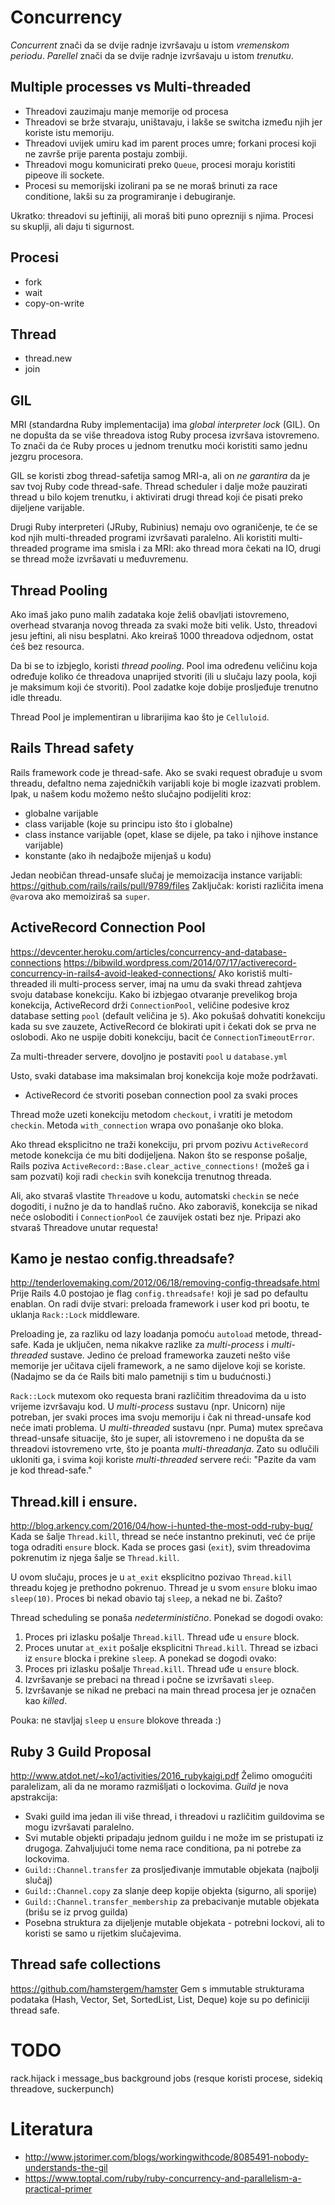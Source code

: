 # Concurrency

*Concurrent* znači da se dvije radnje izvršavaju u istom *vremenskom periodu*.
*Parellel* znači da se dvije radnje izvršavaju u istom *trenutku*.

## Multiple processes vs Multi-threaded
* Threadovi zauzimaju manje memorije od procesa
* Threadovi se brže stvaraju, uništavaju, i lakše se switcha između njih jer koriste istu memoriju.
* Threadovi uvijek umiru kad im parent proces umre; forkani procesi koji ne završe prije parenta postaju zombiji.
* Threadovi mogu komunicirati preko `Queue`, procesi moraju koristiti pipeove ili sockete.
* Procesi su memorijski izolirani pa se ne moraš brinuti za race conditione, lakši su za programiranje i debugiranje.

Ukratko: threadovi su jeftiniji, ali moraš biti puno oprezniji s njima. Procesi su skuplji, ali daju ti sigurnost.


## Procesi
- fork
- wait
- copy-on-write


## Thread
- thread.new
- join


## GIL
MRI (standardna Ruby implementacija) ima *global interpreter lock* (GIL). On ne dopušta da se više threadova istog Ruby procesa izvršava istovremeno. To znači da će Ruby proces u jednom trenutku moći koristiti samo jednu jezgru procesora.

GIL se koristi zbog thread-safetija samog MRI-a, ali on *ne garantira* da je sav tvoj Ruby code thread-safe. Thread scheduler i dalje može pauzirati thread u bilo kojem trenutku, i aktivirati drugi thread koji će pisati preko dijeljene varijable.

Drugi Ruby interpreteri (JRuby, Rubinius) nemaju ovo ograničenje, te će se kod njih multi-threaded programi izvršavati paralelno. Ali koristiti multi-threaded programe ima smisla i za MRI: ako thread mora čekati na IO, drugi se thread može izvršavati u međuvremenu.


## Thread Pooling
Ako imaš jako puno malih zadataka koje želiš obavljati istovremeno, overhead stvaranja novog threada za svaki može biti velik. Usto, threadovi jesu jeftini, ali nisu besplatni. Ako kreiraš 1000 threadova odjednom, ostat ćeš bez resourca.

Da bi se to izbjeglo, koristi *thread pooling*. Pool ima određenu veličinu koja određuje koliko će threadova unaprijed stvoriti (ili u slučaju lazy poola, koji je maksimum koji će stvoriti). Pool zadatke koje dobije prosljeđuje trenutno idle threadu.

Thread Pool je implementiran u librarijima kao što je `Celluloid`.


## Rails Thread safety
Rails framework code je thread-safe. Ako se svaki request obrađuje u svom threadu, defaltno nema zajedničkih varijabli koje bi mogle izazvati problem. Ipak, u našem kodu možemo nešto slučajno podijeliti kroz:
  * globalne varijable
  * class varijable (koje su principu isto što i globalne)
  * class instance varijable (opet, klase se dijele, pa tako i njihove instance varijable)
  * konstante (ako ih nedajbože mijenjaš u kodu)

Jedan neobičan thread-unsafe slučaj je memoizacija instance varijabli: https://github.com/rails/rails/pull/9789/files
Zaključak: koristi različita imena `@var`ova ako memoiziraš sa `super`.


## ActiveRecord Connection Pool
https://devcenter.heroku.com/articles/concurrency-and-database-connections
https://bibwild.wordpress.com/2014/07/17/activerecord-concurrency-in-rails4-avoid-leaked-connections/
Ako koristiš multi-threaded ili multi-process server, imaj na umu da svaki thread zahtjeva svoju database konekciju.
Kako bi izbjegao otvaranje prevelikog broja konekcija, ActiveRecord drži `ConnectionPool`, veličine podesive kroz database setting `pool` (default veličina je `5`). Ako pokušaš dohvatiti konekciju kada su sve zauzete, ActiveRecord će blokirati upit i čekati dok se prva ne oslobodi. Ako ne uspije dobiti konekciju, bacit će `ConnectionTimeoutError`.

Za multi-threader servere, dovoljno je postaviti `pool` u `database.yml`

Usto, svaki database ima maksimalan broj konekcija koje može podržavati.

- ActiveRecord će stvoriti poseban connection pool za svaki proces

Thread može uzeti konekciju metodom `checkout`, i vratiti je metodom `checkin`. Metoda `with_connection` wrapa ovo ponašanje oko bloka.

Ako thread eksplicitno ne traži konekciju, pri prvom pozivu `ActiveRecord` metode konekcija će mu biti dodijeljena. Nakon što se response pošalje, Rails poziva `ActiveRecord::Base.clear_active_connections!` (možeš ga i sam pozvati) koji radi `checkin` svih konekcija trenutnog threada.

Ali, ako stvaraš vlastite `Thread`ove u kodu, automatski `checkin` se neće dogoditi, i nužno je da to handlaš ručno. Ako zaboraviš, konekcija se nikad neće osloboditi i `ConnectionPool` će zauvijek ostati bez nje. Pripazi ako stvaraš Threadove unutar requesta!


## Kamo je nestao config.threadsafe?
http://tenderlovemaking.com/2012/06/18/removing-config-threadsafe.html
Prije Rails 4.0 postojao je flag `config.threadsafe!` koji je sad po defaultu enablan. On radi dvije stvari: preloada framework i user kod pri bootu, te uklanja `Rack::Lock` middleware.

Preloading je, za razliku od lazy loadanja pomoću `autoload` metode, thread-safe. Kada je uključen, nema nikakve razlike za *multi-process* i *multi-threaded* sustave. Jedino će preload frameworka zauzeti nešto više memorije jer učitava cijeli framework, a ne samo dijelove koji se koriste. (Nadajmo se da će Rails biti malo pametniji s tim u budućnosti.)

`Rack::Lock` mutexom oko requesta brani različitim threadovima da u isto vrijeme izvršavaju kod. U *multi-process* sustavu (npr. Unicorn) nije potreban, jer svaki proces ima svoju memoriju i čak ni thread-unsafe kod neće imati problema. U *multi-threaded* sustavu (npr. Puma) mutex sprečava thread-unsafe situacije, što je super, ali istovremeno i ne dopušta da se threadovi istovremeno vrte, što je poanta *multi-threadanja*. Zato su odlučili ukloniti ga, i svima koji koriste *multi-threaded* servere reći: "Pazite da vam je kod thread-safe."


## Thread.kill i ensure.
http://blog.arkency.com/2016/04/how-i-hunted-the-most-odd-ruby-bug/
Kada se šalje `Thread.kill`, thread se neće instantno prekinuti, već će prije toga odraditi `ensure` block.
Kada se proces gasi (`exit`), svim threadovima pokrenutim iz njega šalje se `Thread.kill`.

U ovom slučaju, proces je u `at_exit` eksplicitno pozivao `Thread.kill` threadu kojeg je prethodno pokrenuo. Thread je u svom `ensure` bloku imao `sleep(10)`. Proces bi nekad obavio taj `sleep`, a nekad ne bi. Zašto?

Thread scheduling se ponaša *nedeterministično*. Ponekad se dogodi ovako:
  1. Proces pri izlasku pošalje `Thread.kill`. Thread uđe u `ensure` block.
  2. Proces unutar `at_exit` pošalje eksplicitni `Thread.kill`. Thread se izbaci iz `ensure` blocka i prekine `sleep`.
A ponekad se dogodi ovako:
  1. Proces pri izlasku pošalje `Thread.kill`. Thread uđe u `ensure` block.
  2. Izvršavanje se prebaci na thread i počne se izvršavati `sleep`.
  3. Izvršavanje se nikad ne prebaci na main thread procesa jer je označen kao *killed*.

Pouka: ne stavljaj `sleep` u `ensure` blokove threada :)


## Ruby 3 Guild Proposal
http://www.atdot.net/~ko1/activities/2016_rubykaigi.pdf
Želimo omogućiti paralelizam, ali da ne moramo razmišljati o lockovima.
*Guild* je nova apstrakcija:
  * Svaki guild ima jedan ili više thread, i threadovi u različitim guildovima se mogu izvršavati paralelno.
  * Svi mutable objekti pripadaju jednom guildu i ne može im se pristupati iz drugoga. Zahvaljujući tome nema race conditiona, pa ni potrebe za lockovima.
  * `Guild::Channel.transfer` za prosljeđivanje immutable objekata (najbolji slučaj)
  * `Guild::Channel.copy` za slanje deep kopije objekta (sigurno, ali sporije)
  * `Guild::Channel.transfer_membership` za prebacivanje mutable objekata (brišu se iz prvog guilda)
  * Posebna struktura za dijeljenje mutable objekata - potrebni lockovi, ali to koristi se samo u rijetkim slučajevima.


## Thread safe collections
https://github.com/hamstergem/hamster
Gem s immutable strukturama podataka (Hash, Vector, Set, SortedList, List, Deque) koje su po definiciji thread safe.


# TODO
rack.hijack i message_bus
background jobs (resque koristi procese, sidekiq threadove, suckerpunch)


# Literatura
* http://www.jstorimer.com/blogs/workingwithcode/8085491-nobody-understands-the-gil
* https://www.toptal.com/ruby/ruby-concurrency-and-parallelism-a-practical-primer
